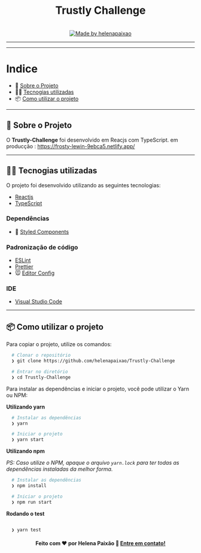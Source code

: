 <h1 align="center">
  Trustly Challenge 
</h1>

<p align="center">
  <!--  <img alt="GitHub language count" src="https://img.shields.io/github/languages/count/helenapaixao/Trustly-Challenge"> -->

<!--   <img alt="GitHub top language" src="https://img.shields.io/github/languages/top/helenapaixao/Trustly-Challenge?logo=typescript">
 -->
<!--   <img alt="GitHub repo size in bytes" src="https://img.shields.io/github/repo-size/helenapaixao/Trustly-Challenge?color=green"> -->

  <br>

<!--   <img alt="GitHub code size in bytes" src="https://img.shields.io/github/last-commit/helenapaixao/Trustly-Challenge"> -->

  <a href="https://www.linkedin.com/in/helenapaixao/">
    <img alt="Made by helenapaixao" src="https://img.shields.io/badge/made%20by-helenapaixao-%2304D361">
  </a>
</p>

---


---

# Indice

- :rocket: [Sobre o Projeto](#rocket-sobre-o-projeto)
- 👨‍💻️ [Tecnogias utilizadas](#%EF%B8%8F-tecnogias-utilizadas)
- 📦️ [Como utilizar o projeto](#%EF%B8%8F-como-utilizar-o-projeto)


---

## :rocket: Sobre o Projeto

O **Trustly-Challenge**  foi desenvolvido em Reacjs com TypeScript.
 em producção : https://frosty-lewin-9ebca5.netlify.app/

---

## 👨‍💻️ Tecnogias utilizadas

O projeto foi desenvolvido utilizando as seguintes tecnologias:

- [Reactjs](https://pt-br.reactjs.org/)
- [TypeScript](https://www.typescriptlang.org/)

### Dependências

  - :nail_care: [Styled Components](https://styled-components.com/)

### Padronização de código

  - [ESLint](https://eslint.org/)
  - [Prettier](https://prettier.io/)
  - :mouse: [Editor Config](https://editorconfig.org/)

### IDE

  - [Visual Studio Code](https://code.visualstudio.com/)

---

## 📦️ Como utilizar o projeto

Para copiar o projeto, utilize os comandos:

```bash
  # Clonar o repositório
  ❯ git clone https://github.com/helenapaixao/Trustly-Challenge

  # Entrar no diretório
  ❯ cd Trustly-Challenge

```
Para instalar as dependências e iniciar o projeto, você pode utilizar o Yarn ou NPM:

**Utilizando yarn**

```bash
  # Instalar as dependências
  ❯ yarn

  # Iniciar o projeto
  ❯ yarn start
```

**Utilizando npm**

*PS: Caso utilize o NPM, apaque o arquivo `yarn.lock` para ter todas as dependências instaladas da melhor forma.*

```bash
  # Instalar as dependências
  ❯ npm install

  # Iniciar o projeto
  ❯ npm run start
```


**Rodando o test**

```bash

  ❯ yarn test


```



<h4 align="center">
  Feito com ❤️ por Helena Paixão 👋️ <a href="hp.helenapaixao@gmail.com">Entre em contato!</a>
</h4>
